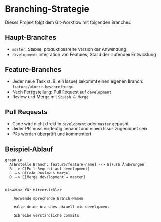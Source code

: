 # Branching-Strategie

Dieses Projekt folgt dem Git-Workflow mit folgenden Branches:

## Haupt-Branches

- `master`: Stabile, produktionsreife Version der Anwendung
- `development`: Integration von Features; Stand der laufenden Entwicklung

## Feature-Branches

- Jeder neue Task (z. B. ein Issue) bekommt einen eigenen Branch:
  `feature/<kurze-beschreibung>`
- Nach Fertigstellung: Pull Request auf `development`
- Review und Merge mit `Squash & Merge`

## Pull Requests

- Code wird nicht direkt in `development` oder `master` gepusht
- Jeder PR muss eindeutig benannt und einem Issue zugeordnet sein
- PRs werden überprüft und kommentiert

## Beispiel-Ablauf

```mermaid
graph LR
  A[Erstelle Branch: feature/feature-name] --> B[Push Änderungen]
  B --> C[Pull Request auf development]
  C --> D[Code Review & Merge]
  D --> E[Merge development → master]


Hinweise für Mitentwickler

    Verwende sprechende Branch-Namen

    Halte deine Branches aktuell mit development

    Schreibe verständliche Commits